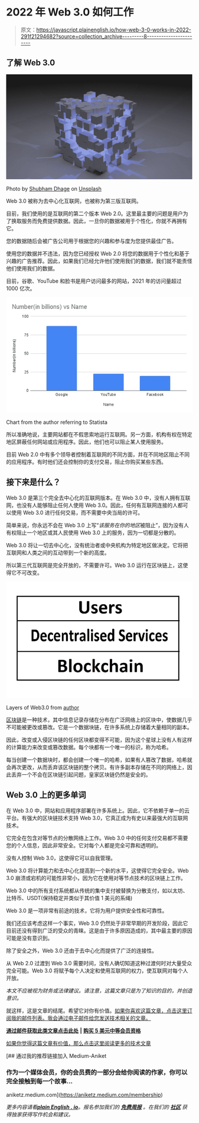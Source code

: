 # 2022 年 Web 3.0 如何工作

> 原文：<https://javascript.plainenglish.io/how-web-3-0-works-in-2022-291f21294682?source=collection_archive---------8----------------------->

## 了解 Web 3.0

![](img/76ee72c878749a062f871dd85544e313.png)

Photo by [Shubham Dhage](https://unsplash.com/@theshubhamdhage?utm_source=medium&utm_medium=referral) on [Unsplash](https://unsplash.com?utm_source=medium&utm_medium=referral)

Web 3.0 被称为去中心化互联网，也被称为第三版互联网。

目前，我们使用的是互联网的第二个版本 Web 2.0。这里最主要的问题是用户为了换取服务而免费提供数据。因此，一旦你的数据被用于个性化，你就不再拥有它。

您的数据随后会被广告公司用于根据您的兴趣和参与度为您提供最佳广告。

使用您的数据并不违法，因为您已经授权 Web 2.0 将您的数据用于个性化和基于兴趣的广告推荐。因此，如果我们已经允许他们使用我们的数据，我们就不能责怪他们使用我们的数据。

目前，谷歌、YouTube 和脸书是用户访问最多的网站，2021 年的访问量超过 1000 亿次。

![](img/b104c847f950ca65f931b7934150a30b.png)

Chart from the author referring to Statista

所以准确地说，主要网站都在不假思索地运行互联网。另一方面，机构有权在特定地区屏蔽任何网站或应用程序。因此，他们也可以阻止某人使用服务。

目前 Web 2.0 中有多个领导者控制着互联网的不同方面，并在不同地区阻止不同的应用程序。有时他们还会控制你的支付交易，阻止你购买某些东西。

## 接下来是什么？

Web 3.0 是第三个完全去中心化的互联网版本。在 Web 3.0 中，没有人拥有互联网，也没有人能够阻止任何人使用 Web 3.0。因此，任何有互联网连接的人都可以使用 Web 3.0 进行任何交易，而不需要中央当局的许可。

简单来说，你永远不会在 Web 3.0 上写“*该服务在你的地区*被阻止”，因为没有人有权阻止一个地区或其人民使用 Web 3.0 上的服务，因为一切都是分散的。

Web 3.0 将让一切去中心化，没有统治者或中央机构为特定地区做决定。它将把互联网和人类之间的互动带到一个新的高度。

所以第三代互联网是完全开放的，不需要许可。Web 3.0 运行在区块链上，这使得它不可改变。

![](img/514bb32d491f9711e8f70aff466155c1.png)

Layers of Web3.0 from [author](https://aniketz.medium.com/)

[区块链](/what-is-blockchain-and-why-all-programmers-should-know-about-it-897d73c24a75)是一种技术，其中信息记录存储在分布在广泛网络上的区块中，使数据几乎不可能被更改或篡改。它是一个数据块链，在许多系统上存储着大量相同的副本。

因此，改变或入侵区块链的任何区块都变得不可能，因为这个星球上没有人有这样的计算能力来改变或篡改数据。每个块都有一个唯一的标识，称为哈希。

每当创建一个数据块时，都会创建一个唯一的哈希，如果有人篡改了数据，哈希就会再次更改，从而丢弃该区块链的整个拷贝。有许多副本存储在不同的网络上，因此丢弃一个不会在区块链引起问题，皇家区块链仍然是安全的。

## Web 3.0 上的更多单词

在 Web 3.0 中，网站和应用程序部署在许多系统上。因此，它不依赖于单一的云平台。有强大的区块链技术支持 Web 3.0，它真正成为有史以来最强大的互联网技术。

它完全在包含对等节点的分散网络上工作。Web 3.0 中的任何支付交易都不需要您的个人信息，因此非常安全。它对每个人都是完全可靠和透明的。

没有人控制 Web 3.0，这使得它可以自我管理。

Web 3.0 将计算能力和去中心化提高到一个新的水平，这使得它完全安全。Web 3.0 崩溃或宕机的可能性非常小，因为它在使用对等节点技术的区块链上工作。

Web 3.0 中的所有支付系统都从传统的集中支付被替换为分散支付，如以太坊、比特币、USDT(保持稳定并类似于其价值 1 美元的系绳)

Web 3.0 是一项非常有前途的技术，它将为用户提供安全性和可靠性。

我们还应该考虑这样一个事实，Web 3.0 仍然处于非常早期的开发阶段，因此它目前还没有得到广泛的受众的青睐。这是由于许多原因造成的，其中最主要的原因可能是没有意识到。

除了安全之外，Web 3.0 还由于去中心化而提供了广泛的连接性。

从 Web 2.0 过渡到 Web 3.0 需要时间，没有人确切知道这种过渡何时对大量受众完全可能。Web 3.0 将赋予每个人决定和使用互联网的权力，使互联网对每个人开放。

*本文不应被视为财务或法律建议。请注意，这篇文章只是为了知识的目的，并创造意识。*

就这样，这是文章的结尾。希望它对你有价值。[如果你喜欢这篇文章，点击这里订阅我的邮件列表。我会通过电子邮件给您发送技术相关的文章。](https://aniketz.medium.com/subscribe)

[**通过邮件获取此类文章点击此处**](https://aniketz.medium.com/subscribe) **|** [**购买 5 美元中等会员资格**](https://aniketz.medium.com/membership)

[如果你觉得这篇文章有价值，那么点击这里阅读更多的技术文章](https://aniketz.medium.com/)

[](https://aniketz.medium.com/membership) [## 通过我的推荐链接加入 Medium-Aniket

### 作为一个媒体会员，你的会员费的一部分会给你阅读的作家，你可以完全接触到每一个故事…

aniketz.medium.com](https://aniketz.medium.com/membership) 

*更多内容请看*[***plain English . io***](http://plainenglish.io/)*。报名参加我们的* [***免费周报***](http://newsletter.plainenglish.io/) *。在我们的* [***社区***](https://discord.gg/GtDtUAvyhW) *获得独家获得写作机会和建议。*
